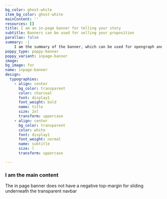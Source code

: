 ```yaml
---
bg_color: ghost-white
item_bg_color: ghost-white
mainContent: ''
resources: []
title: I am an in-page banner for telling your story
subtitle: Banners can be used for selling your proposition
parallax: false
summary: -|
    I am the summary of the banner, which can be used for opengraph and SEO descriptions
poppy_type: poppy-banner
poppy_variant: inpage-banner
image:
bg_image: for
name: inpage-banner
design:
  typographies:
    - align: center
      bg_color: transparent
      color: charcoal
      font: display1
      font_weight: bold
      name: title
      size: 2xl
      transform: uppercase
    - align: center
      bg_color: transparent
      color: white
      font: display1
      font_weight: normal
      name: subtitle
      size: l
      transform: uppercase

---
```

### I am the main content

The in page banner does not have a negative top-margin for sliding underneath the transparent navbar
